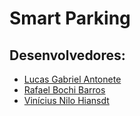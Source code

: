 # Smart Parking

## Desenvolvedores:

- [Lucas Gabriel Antonete](https://github.com/LucasGabrielAntonete)
- [Rafael Bochi Barros](https://github.com/RafaelBochi)
- [Vinícius Nilo Hiansdt](https://github.com/Hiansdt)

